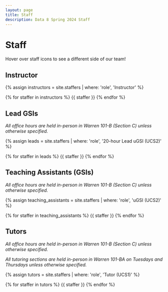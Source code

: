 ```yaml
---
layout: page
title: Staff
description: Data 8 Spring 2024 Staff
---
```


# Staff
Hover over staff icons to see a different side of our team!

<!--
<p style="font-size:30px">Note: This page is under construction.</p>


<p style="font-size:30px">Please check back soon for an updated staff roster!</p>
--->

## Instructor

{% assign instructors = site.staffers | where: 'role', 'Instructor' %}

<div class="role flex">
{% for staffer in instructors %}
{{ staffer }}
{% endfor %}
</div>

## Lead GSIs

_All office hours are held in-person in Warren 101-B (Section C) unless otherwise specified._

{% assign leads = site.staffers | where: 'role', '20-hour Lead uGSI (UCS2)' %}

<div class="role flex">
{% for staffer in leads %}
{{ staffer }}
{% endfor %}
</div>

## Teaching Assistants (GSIs)

_All office hours are held in-person in Warren 101-B (Section C) unless otherwise specified._

{% assign teaching_assistants = site.staffers | where: 'role', 'uGSI (UCS2)' %}

<div class="role flex">
{% for staffer in teaching_assistants %}
{{ staffer }}
{% endfor %}
</div>

## Tutors

_All office hours are held in-person in Warren 101-B (Section C) unless otherwise specified._

_All tutoring sections are held in-person in Warren 101-BA on Tuesdays and Thursdays unless otherwise specified._

{% assign tutors = site.staffers | where: 'role', 'Tutor (UCS1)' %}

<div class="role flex">
{% for staffer in tutors %}
{{ staffer }}
{% endfor %}
</div>

<script src="../assets/darkmode.js"></script>
<script>
  window.addEventListener("DOMContentLoaded", (event) => {
    onLoad();
});
</script>
